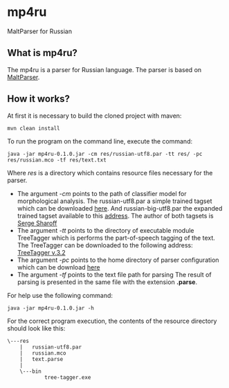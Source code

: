 # mp4ru
MaltParser for Russian

## What is mp4ru?
The mp4ru is a parser for Russian language. 
The parser is based on [MaltParser](http://www.maltparser.org/).

## How it works?
At first it is necessary to build the cloned project with maven:
```code
mvn clean install
```
To run the program on the command line, execute the command:
```code
java -jar mp4ru-0.1.0.jar -cm res/russian-utf8.par -tt res/ -pc res/russian.mco -tf res/text.txt
```
Where *res* is a directory which contains resource files necessary for the parser.  
* The argument *-cm* points to the path of classifier model for morphological analysis. 
The russian-utf8.par a simple trained tagset which can be downloaded [here](http://corpus.leeds.ac.uk/mocky/russian.par.gz). 
And russian-big-utf8.par the expanded trained tagset available to this 
[address](http://www.cis.uni-muenchen.de/~schmid/tools/TreeTagger/data/russian-par-linux-3.2-utf8.bin.gz).
The author of both tagsets is [Serge Sharoff](http://corpus.leeds.ac.uk/mocky/)  
* The argument *-tt* points to the directory of executable module TreeTagger which is performs the part-of-speech tagging of the text.
The TreeTagger can be downloaded to the following address: [TreeTagger v.3.2](http://www.cis.uni-muenchen.de/~schmid/tools/TreeTagger/) 
* The argument *-pc* points to the home directory of parser configuration which can be download [here](http://corpus.leeds.ac.uk/tools/russian.mco)
* The argument *-tf* points to the text file path for parsing 
The result of parsing is presented in the same file with the extension **.parse**.  

For help use the following command:
```code
java -jar mp4ru-0.1.0.jar -h
```
For the correct program execution, the contents of the resource directory should look like this:
```code
\---res
    |   russian-utf8.par
    |   russian.mco
    |   text.parse
    |
    \---bin
            tree-tagger.exe
```